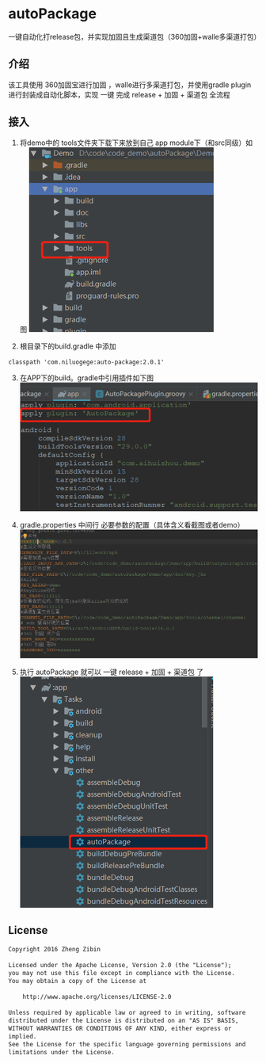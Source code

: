# autoPackage
一键自动化打release包，并实现加固且生成渠道包（360加固+walle多渠道打包）

## 介绍
该工具使用 360加固宝进行加固 ，walle进行多渠道打包，并使用gradle plugin进行封装成自动化脚本，实现 一键 完成 release + 加固 + 渠道包 全流程 

## 接入
1. 将demo中的 tools文件夹下载下来放到自己 app module下（和src同级）如图
![如图](https://github.com/NiLuogege/autoPackage/blob/master/AutoPackage/screenshots/1.jpg)

2. 根目录下的build.gradle 中添加
```
classpath 'com.niluogege:auto-package:2.0.1'
```
3. 在APP下的build。gradle中引用插件如下图 
![如图](https://github.com/NiLuogege/autoPackage/blob/master/AutoPackage/screenshots/4.jpg)

4. gradle.properties 中间行 必要参数的配置（具体含义看截图或者demo）     
![如图](https://github.com/NiLuogege/autoPackage/blob/master/AutoPackage/screenshots/2.jpg)

5. 执行 autoPackage 就可以 一键  release + 加固 + 渠道包 了          
![如图](https://github.com/NiLuogege/autoPackage/blob/master/AutoPackage/screenshots/3.jpg)


## License
```
Copyright 2016 Zheng Zibin

Licensed under the Apache License, Version 2.0 (the "License");
you may not use this file except in compliance with the License.
You may obtain a copy of the License at

    http://www.apache.org/licenses/LICENSE-2.0

Unless required by applicable law or agreed to in writing, software
distributed under the License is distributed on an "AS IS" BASIS,
WITHOUT WARRANTIES OR CONDITIONS OF ANY KIND, either express or implied.
See the License for the specific language governing permissions and
limitations under the License.
```
